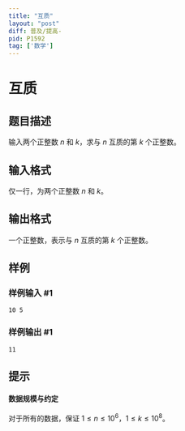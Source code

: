 ```yaml
---
title: "互质"
layout: "post"
diff: 普及/提高-
pid: P1592
tag: ['数学']
---
```

# 互质
## 题目描述

输入两个正整数 $n$ 和 $k$，求与 $n$ 互质的第 $k$ 个正整数。
## 输入格式

仅一行，为两个正整数 $n$ 和 $k$。
## 输出格式

一个正整数，表示与 $n$ 互质的第 $k$ 个正整数。
## 样例

### 样例输入 #1
```
10 5
```
### 样例输出 #1
```
11
```
## 提示

#### 数据规模与约定

对于所有的数据，保证 $1 \leq n \le 10^6$，$1 \leq k\le 10^8$。
